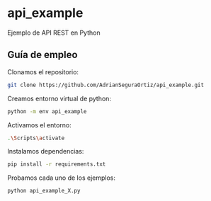 # api_example
Ejemplo de API REST en Python

## Guía de empleo

Clonamos el repositorio:

```sh
git clone https://github.com/AdrianSeguraOrtiz/api_example.git
```

Creamos entorno virtual de python:

```sh
python -m env api_example
```

Activamos el entorno:

```sh
.\Scripts\activate
```

Instalamos dependencias:

```sh
pip install -r requirements.txt
```

Probamos cada uno de los ejemplos:

```sh
python api_example_X.py
```
